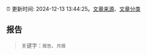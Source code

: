 :alarm_clock: 更新时间: 2024-12-13 13:44:25。[文章来源](/README.md)、[文章分类](/TAGS.md)

## 报告


> 关键字：`报告`、`月报`



